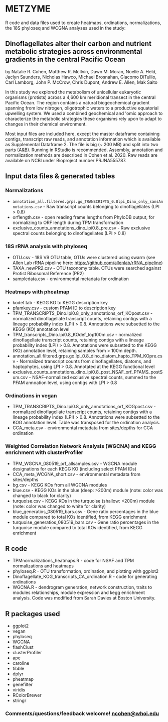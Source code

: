 # METZYME
R code and data files used to create heatmaps, ordinations, normalizations, the 18S phyloseq and WCGNA analyses used in the study:

## Dinoflagellates alter their carbon and nutrient metabolic strategies across environmental gradients in the central Pacific Ocean

by Natalie R. Cohen, Matthew R. McIlvin, Dawn M. Moran, Noelle A. Held, Jaclyn Saunders, Nicholas Hawco, Michael Brosnahan, Giacomo DiTullio, Carl Lamborg, John P. McCrow, Chris Dupont, Andrew E. Allen, Mak Saito

In this study we explored the metabolism of unicellular eukaryotic organisms (protists) across a 4,600 km meridional transect in the central Pacific Ocean. The region contains a natural biogeochemical gradient spanning from low nitrogen, oligotrophic waters to a productive equatorial upwelling system. We used a combined geochemical and 'omic approach to characterize the metabolic strategies these organisms rely upon to adapt to changes in their chemical environment.

Most input files are included here, except the master dataframe containing contigs, transcript raw reads, and annotation information which is available as Supplemental Dataframe 2. The file is big (~ 200 MB) and split into two parts (A&B). Running in RStudio is recommended. Assembly, annotation and normalization methods are described in Cohen et al. 2020. Raw reads are available on NCBI under Bioproject number PRJNA555787.

## Input data files & generated tables

### Normalizations
* ```annotation_all.filtered.grps.go_TRANSCRIPTS_0.8lpi_Dino_only_sansAnnotations.csv``` - Raw transcript counts belonging to dinoflagellates (LPI > 0.8)
* orflength.csv - open reading frame lengths from PhyloDB output, for normalizing to ORF length during TPM transformation 
* exclusive_counts_annotations_dino_lpi0.8_pre.csv - Raw exclusive spectral counts belonging to dinoflagellates (LPI > 0.8)
### 18S rRNA analysis with phyloseq
* OTU.csv - 18S V9 OTU table, OTUs were clustered using swarm (see Allen Lab rRNA pipeline here: https://github.com/allenlab/rRNA_pipeline)
* TAXA_newPR2.csv - OTU taxonomy table. OTUs were searched against Protist Ribosomal Reference (PR2)
* sampledata.csv - environmental metadata for ordination
### Heatmaps with pheatmap
* kodef.tab - KEGG KO to KEGG description key
* pfamkey.csv - custom PFAM ID to description key
* TPM_TRANSCRIPTS_Dino.lpi0.8_only_annotations_orf_KOpost.csv - normalized dinoflagellate transcript counts, retaining contigs with a lineage probability index (LPI) > 0.8. Annotations were subsetted to the KEGG (KO) annotation level
* TPM_transcripts_Dino.lpi0.8_KOdef_top100m.csv - normalized dinoflagellate transcript counts, retaining contigs with a lineage probability index (LPI) > 0.8. Annotations were subsetted to the KEGG (KO) annotation level, retaining samples from > 100m depth.
* annotation_all.filtered.grps.go.lpi_0.8_dino_diatom_hapto_TPM_KOpre.csv - Normalized transcript counts from dinoflagellates, diatoms, and haptophytes, using LPI > 0.8. Annotated at the KEGG functional level
* exclusive_counts_annotations_dino_lpi0.8_post_NSAF_orf_PFAMS_postSum.csv - NSAF-normalized exclusive spectral counts, summed to the PFAM annoation level, using contigs with LPI > 0.8
### Ordinations in vegan
* TPM_TRANSCRIPTS_Dino.lpi0.8_only_annotations_orf_KOGpost.csv - normalized dinoflagellate transcript counts, retaining contigs with a lineage probability index (LPI) > 0.8. Annotations were subsetted to the KOG annotation level. Table was transposed for the ordination analysis.
* CCA_meta.csv - environmental metadata from sites/depths for CCA ordination
### Weighted Correlation Network Analysis (WGCNA) and KEGG enrichment with clusterProfiler
* TPM_WGCNA_080519_orf_allsamples.csv - WGCNA module designations for each KEGG KO (including select PFAM IDs)
* CCA_meta_WCGNA_short.csv - environmental metadata from sites/depths
* bg.csv - KEGG KOs from all WGCNA modules
* blue.csv - KEGG KOs in the blue (deep: >200m) module (note: color was changed to black for clarity)
* turquoise.csv - KEGG KOs in the turquoise (shallow: <200m) module (note: color was changed to white for clarity)
* blue_generatios_080519_bars.csv - Gene ratio percentages in the blue module compared to total KOs identified, from KEGG enrichment 
* turquoise_generatios_080519_bars.csv - Gene ratio percentages in the turquoise module compared to total KOs identified, from KEGG enrichment 

## R code
* TPMnormalizations_heatmaps.R - code for NSAF and TPM normalizations and heatmaps
* phyloseq.R - OTU transformation, ordination, and plotting with ggplot2
* Dinoflagellate_KOG_transcripts_CA_ordination.R - code for generating ordinations
* WGCNA.R - dendrogram generation, network construction, traits to modules relationships, module expression and kegg enrichment analysis. Code was modified from Sarah Davies at Boston University.


## R packages used
* ggplot2
* vegan
* phyloseq
* WGCNA
* flashClust
* clusterProfiler
* ape
* caroline
* tibble
* dplyr
* pheatmap
* genefilter
* viridis
* RColorBrewer
* stringr


### Comments/questions/feedback welcome! ncohen@whoi.edu
